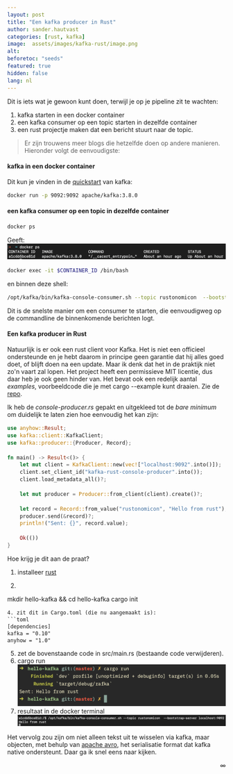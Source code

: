 ```yaml
---
layout: post
title: "Een kafka producer in Rust"
author: sander.hautvast
categories: [rust, kafka]
image:  assets/images/kafka-rust/image.png
alt:
beforetoc: "seeds"
featured: true
hidden: false
lang: nl
---
```

Dit is iets wat je gewoon kunt doen, terwijl je op je pipeline zit te wachten:
1. kafka starten in een docker container
2. een kafka consumer op een topic starten in dezelfde container
3. een rust projectje maken dat een bericht stuurt naar de topic.

>Er zijn trouwens meer blogs die hetzelfde doen op andere manieren. Hieronder volgt de eenvoudigste:

#### kafka in een docker container

Dit kun je vinden in de [quickstart](https://kafka.apache.org/quickstart) van kafka: 

```bash
docker run -p 9092:9092 apache/kafka:3.8.0
```

#### een kafka consumer op een topic in dezelfde container
```bash
docker ps
```
Geeft:
![docker ps](/assets/images/kafka-rust/dockerps.png)
```bash
docker exec -it $CONTAINER_ID /bin/bash
```
en binnen deze shell:
```bash
/opt/kafka/bin/kafka-console-consumer.sh --topic rustonomicon  --bootstrap-server localhost:9092
```

Dit is de snelste manier om een consumer te starten, die eenvoudigweg op de commandline de binnenkomende berichten logt. 

#### Een kafka producer in Rust

Natuurlijk is er ook een rust client voor Kafka. Het is niet een officieel ondersteunde en je hebt daarom in principe geen garantie dat hij alles goed doet, of blijft doen na een update. Maar ik denk dat het in de praktijk niet zo'n vaart zal lopen. Het project heeft een permissieve MIT licentie, dus daar heb je ook geen hinder van. 
Het bevat ook een redelijk aantal _examples_, voorbeeldcode die je met cargo --example kunt draaien. Zie de [repo](https://github.com/kafka-rust/kafka-rust/tree/master/examples).

Ik heb de _console-producer.rs_ gepakt en uitgekleed tot de _bare minimum_ om duidelijk te laten zien hoe eenvoudig het kan zijn:

```rust
use anyhow::Result;
use kafka::client::KafkaClient;
use kafka::producer::{Producer, Record};

fn main() -> Result<()> {
    let mut client = KafkaClient::new(vec!["localhost:9092".into()]);
    client.set_client_id("kafka-rust-console-producer".into());
    client.load_metadata_all()?;

    let mut producer = Producer::from_client(client).create()?;

    let record = Record::from_value("rustonomicon", "Hello from rust");
    producer.send(&record)?;
    println!("Sent: {}", record.value);

    Ok(())
}
```
Hoe krijg je dit aan de praat?
1. installeer [rust](https://www.rust-lang.org/tools/install)
2. ```
mkdir hello-kafka && cd hello-kafka
cargo init
```
4. zit dit in Cargo.toml (die nu aangemaakt is):
```toml
[dependencies]
kafka = "0.10"
anyhow = "1.0"
```
5. zet de bovenstaande code in src/main.rs (bestaande code verwijderen).
6. cargo run
![cargo run](/assets/images/kafka-rust/cargorun.png)
7. resultaat in de docker terminal
![kafka consumer](/assets/images/kafka-rust/consumer.png)

Het vervolg zou zijn om niet alleen tekst uit te wisselen via kafka, maar objecten, met behulp van [apache avro](https://avro.apache.org/), het serialisatie format dat kafka native ondersteunt. Daar ga ik snel eens naar kijken.
<div style="text-align: right">∞</div>